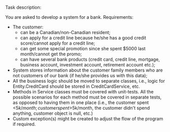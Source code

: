Task description: 

You are asked to develop a system for a bank. Requirements:
- The customer:
    - can be a Canadian/non-Canadian resident;
    - can apply for a credit line because he/she has a good credit score/cannot apply
    for a credit line;
    - can get some special promotion since she spent $5000 last month/cannot get the promo;
    - can have several bank products (credit card, credit line, mortgage, business
account, investment account, retirement account etc.);
- System stores information about the customer family members who are not customers
of our bank (if he/she provides us with this data);
- All the business logic should be moved to separate classes, i.e., logic for Entity.CreditCard
should be stored in CreditCardService, etc.
- Methods in Service classes must be covered with unit-tests. All the possible scenarios 
for each method must be covered in separate tests, as opposed to having
them in one place (i.e., the customer spent <$5k/month; customer spent >$5k/month, the customer didn't spend anything, customer object is null, etc.)
- Custom exception(s) might be created to adjust the flow of the program if required.